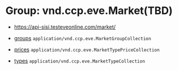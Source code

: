 # Group: vnd.ccp.eve.Market(TBD) 

* https://api-sisi.testeveonline.com/market/ 

* [groups](market/groups.md) `application/vnd.ccp.eve.MarketGroupCollection`
* [prices](market/prices.md) `application/vnd.ccp.eve.MarketTypePriceCollection`
* [types](market/types.md) `application/vnd.ccp.eve.MarketTypeCollection`

